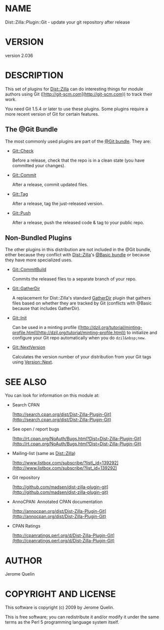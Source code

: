 # NAME

Dist::Zilla::Plugin::Git - update your git repository after release

# VERSION

version 2.036

# DESCRIPTION

This set of plugins for [Dist::Zilla](https://metacpan.org/pod/Dist::Zilla) can do interesting things for
module authors using Git ([http://git-scm.com](http://git-scm.com)) to track their work.

You need Git 1.5.4 or later to use these plugins.  Some plugins
require a more recent version of Git for certain features.

## The @Git Bundle

The most commonly used plugins are part of the
[@Git bundle](https://metacpan.org/pod/Dist::Zilla::PluginBundle::Git).  They are:

- [Git::Check](https://metacpan.org/pod/Dist::Zilla::Plugin::Git::Check)

    Before a release, check that the repo is in a clean state
    (you have committed your changes).

- [Git::Commit](https://metacpan.org/pod/Dist::Zilla::Plugin::Git::Commit)

    After a release, commit updated files.

- [Git::Tag](https://metacpan.org/pod/Dist::Zilla::Plugin::Git::Tag)

    After a release, tag the just-released version.

- [Git::Push](https://metacpan.org/pod/Dist::Zilla::Plugin::Git::Push)

    After a release, push the released code & tag to your public repo.

## Non-Bundled Plugins

The other plugins in this distribution are not included in the @Git
bundle, either because they conflict with [Dist::Zilla](https://metacpan.org/pod/Dist::Zilla)'s
[@Basic bundle](https://metacpan.org/pod/Dist::Zilla::PluginBundle::Basic) or because they
have more specialized uses.

- [Git::CommitBuild](https://metacpan.org/pod/Dist::Zilla::Plugin::Git::CommitBuild)

    Commits the released files to a separate branch of your repo.

- [Git::GatherDir](https://metacpan.org/pod/Dist::Zilla::Plugin::Git::GatherDir)

    A replacement for Dist::Zilla's standard
    [GatherDir](https://metacpan.org/pod/Dist::Zilla::Plugin::GatherDir) plugin that gathers
    files based on whether they are tracked by Git (conflicts with @Basic
    because that includes GatherDir).

- [Git::Init](https://metacpan.org/pod/Dist::Zilla::Plugin::Git::Init)

    Can be used in a minting profile
    ([http://dzil.org/tutorial/minting-profile.html](http://dzil.org/tutorial/minting-profile.html))
    to initialize and configure your Git repo automatically
    when you do `dzil&nbsp;new`.

- [Git::NextVersion](https://metacpan.org/pod/Dist::Zilla::Plugin::Git::NextVersion)

    Calculates the version number of your distribution from your Git tags
    using [Version::Next](https://metacpan.org/pod/Version::Next).

# SEE ALSO

You can look for information on this module at:

- Search CPAN

    [http://search.cpan.org/dist/Dist-Zilla-Plugin-Git](http://search.cpan.org/dist/Dist-Zilla-Plugin-Git)

- See open / report bugs

    [http://rt.cpan.org/NoAuth/Bugs.html?Dist=Dist-Zilla-Plugin-Git](http://rt.cpan.org/NoAuth/Bugs.html?Dist=Dist-Zilla-Plugin-Git)

- Mailing-list (same as [Dist::Zilla](https://metacpan.org/pod/Dist::Zilla))

    [http://www.listbox.com/subscribe/?list\_id=139292](http://www.listbox.com/subscribe/?list_id=139292)

- Git repository

    [http://github.com/madsen/dist-zilla-plugin-git](http://github.com/madsen/dist-zilla-plugin-git)

- AnnoCPAN: Annotated CPAN documentation

    [http://annocpan.org/dist/Dist-Zilla-Plugin-Git](http://annocpan.org/dist/Dist-Zilla-Plugin-Git)

- CPAN Ratings

    [http://cpanratings.perl.org/d/Dist-Zilla-Plugin-Git](http://cpanratings.perl.org/d/Dist-Zilla-Plugin-Git)

# AUTHOR

Jerome Quelin

# COPYRIGHT AND LICENSE

This software is copyright (c) 2009 by Jerome Quelin.

This is free software; you can redistribute it and/or modify it under
the same terms as the Perl 5 programming language system itself.

